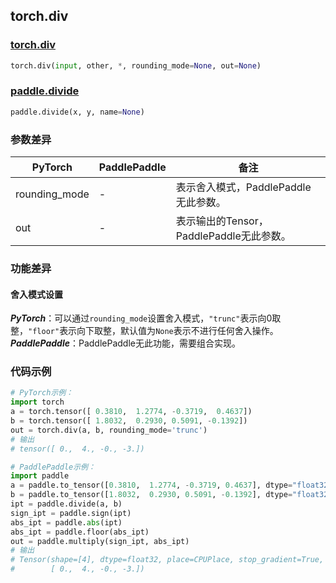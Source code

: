 ## torch.div
### [torch.div](https://pytorch.org/docs/stable/generated/torch.div.html?highlight=div#torch.div)
```python
torch.div(input, other, *, rounding_mode=None, out=None)
```

### [paddle.divide](https://www.paddlepaddle.org.cn/documentation/docs/zh/api/paddle/tensor/math/divide_cn.html#divide)
```python
paddle.divide(x, y, name=None)
```

### 参数差异
| PyTorch       | PaddlePaddle | 备注                                                   |
| ------------- | ------------ | ------------------------------------------------------ |
| rounding_mode | -        | 表示舍入模式，PaddlePaddle无此参数。  |
| out          | -        | 表示输出的Tensor，PaddlePaddle无此参数。  |

### 功能差异

#### 舍入模式设置
***PyTorch***：可以通过`rounding_mode`设置舍入模式，`"trunc"`表示向0取整，`"floor"`表示向下取整，默认值为`None`表示不进行任何舍入操作。  
***PaddlePaddle***：PaddlePaddle无此功能，需要组合实现。


### 代码示例
``` python
# PyTorch示例：
import torch
a = torch.tensor([ 0.3810,  1.2774, -0.3719,  0.4637])
b = torch.tensor([ 1.8032,  0.2930, 0.5091, -0.1392])
out = torch.div(a, b, rounding_mode='trunc')
# 输出
# tensor([ 0.,  4., -0., -3.])
```

``` python
# PaddlePaddle示例：
import paddle
a = paddle.to_tensor([0.3810,  1.2774, -0.3719, 0.4637], dtype="float32")
b = paddle.to_tensor([1.8032,  0.2930, 0.5091, -0.1392], dtype="float32")
ipt = paddle.divide(a, b)
sign_ipt = paddle.sign(ipt)
abs_ipt = paddle.abs(ipt)
abs_ipt = paddle.floor(abs_ipt)
out = paddle.multiply(sign_ipt, abs_ipt)
# 输出
# Tensor(shape=[4], dtype=float32, place=CPUPlace, stop_gradient=True,
#        [ 0.,  4., -0., -3.])
```
